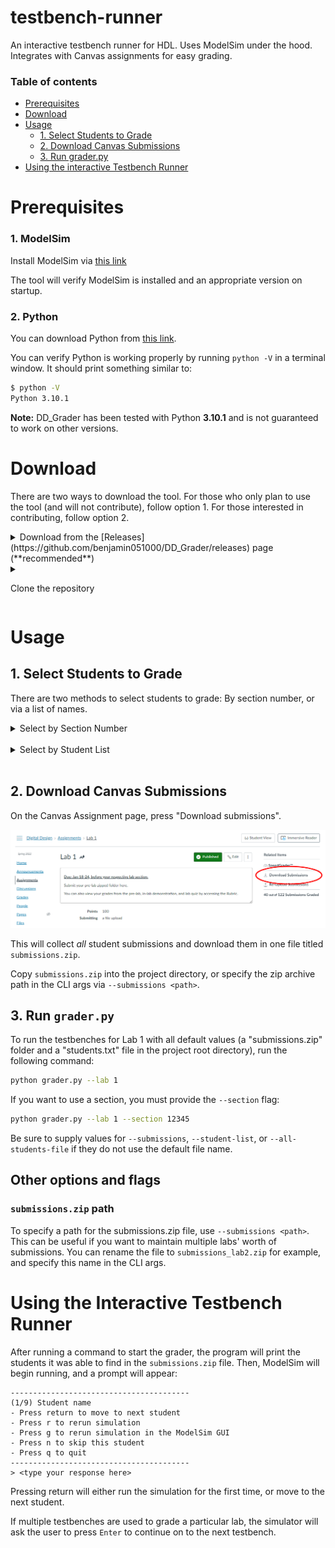 # testbench-runner

An interactive testbench runner for HDL. Uses ModelSim under the hood. Integrates with Canvas assignments for easy grading.

### Table of contents

* [Prerequisites](https://github.com/benjamin051000/DD_Grader#prerequisites)
* [Download](https://github.com/benjamin051000/DD_Grader#download)
* [Usage](https://github.com/benjamin051000/DD_Grader#usage)
  * [1. Select Students to Grade](https://github.com/benjamin051000/DD_Grader#1-select-students-to-grade)
  * [2. Download Canvas Submissions](https://github.com/benjamin051000/DD_Grader#2-download-canvas-submissions)
  * [3. Run grader.py](https://github.com/benjamin051000/DD_Grader#3-run-graderpy)
* [Using the interactive Testbench Runner](https://github.com/benjamin051000/DD_Grader#using-the-interactive-testbench-runner)

# Prerequisites

### 1. ModelSim

Install ModelSim via [this link](https://fpgasoftware.intel.com/20.1/?edition=lite&product=modelsim_ae&platform=windows)

The tool will verify ModelSim is installed and an appropriate version on startup.


### 2. Python

You can download Python from [this link](https://www.python.org/downloads/).

You can verify Python is working properly by running `python -V` in a terminal window. It should print something similar to:
```bash
$ python -V
Python 3.10.1
```

**Note:** DD_Grader has been tested with Python **3.10.1** and is not guaranteed to work on other versions.

# Download
There are two ways to download the tool. 
For those who only plan to use the tool (and will not contribute), follow option 1. 
For those interested in contributing, follow option 2.

<details><summary>Download from the [Releases](https://github.com/benjamin051000/DD_Grader/releases) page (**recommended**)
</summary>

- Download a released version as a zip file.
- Be sure to also download a supported release of the lab testbenches you plan to use. EEL4712C Digital Design's are [here](https://github.com/ARC-Lab-UF/digital-design-grading-tbs).

</details>

<details><summary>

Clone the repository

</summary>

Use the following command to clone the repository: `git clone --recurse-submodules https://github.com/ARC-Lab-UF/testbench-runner.git`
- The `--recurse-submodules` flag will also clone the `lab-testbenches/` private repository for you, if you have access to it.
- Optionally, use the SSH url rather than the HTTPS url (shown above).

</details>

# Usage
## 1. Select Students to Grade
There are two methods to select students to grade: By section number, or via a list of names.

<details><summary>Select by Section Number</summary>

To use the `--section` flag, a file named `all_students.csv` must be downloaded to the project directory. This file contains information about students in the course, including each students' section number.
### Download Student Data

1. Navigate to the course gradebook on Canvas.
2. Click "Actions > Export" as shown in the below image.

![Image showing the highlighted export button the user should press in the Canvas gradebook to download a CSV of students in the course](images/export-students.png)

Save this file as `all_students.csv` in the root directory (the same directory as this README file). It should be structured similarly to `all_students_example.csv`, but may include additional information, like assignment grades.

When running the grader, use `--section <section number>` to specify a section number you wish to grade. Section numbers are 5-digit numbers seen in the parentheses on a students' section ID string. For example, in the class/section identifier `EEL4712C-0001(11624)`, `11624` is the section number.
</details>
<br/>
<details><summary>Select by Student List</summary>

To choose specific students for grading, make a text file with the students' names.

Use the same format as `students_example.txt`, which is `<FirstName> [Middle name(s)] <LastName>` per line.

Finally, use the default `students.txt` filename, or specify the file path in the CLI args via `--student-list <path>`.
</details>
<br/>

## 2. Download Canvas Submissions

On the Canvas Assignment page, press "Download submissions". 

![Image showing where to find the "Download Submissions" button on the Canvas Assignment page](images/download-submissions.png)

This will collect *all* student submissions and download them in one file titled `submissions.zip`.


Copy `submissions.zip` into the project directory, or specify the zip archive path in the CLI args via `--submissions <path>`.

## 3. Run `grader.py`

To run the testbenches for Lab 1 with all default values (a "submissions.zip" folder and a "students.txt" file in the project root directory), run the following command:

```bash
python grader.py --lab 1
```
If you want to use a section, you must provide the `--section` flag:

```bash
python grader.py --lab 1 --section 12345
```

Be sure to supply values for `--submissions`, `--student-list`, or `--all-students-file` if they do not use the default file name.

## Other options and flags

### `submissions.zip` path

To specify a path for the submissions.zip file, use `--submissions <path>`.
This can be useful if you want to maintain multiple labs' worth of submissions. You can rename the file to `submissions_lab2.zip` for example, and specify this name in the CLI args.

# Using the Interactive Testbench Runner

After running a command to start the grader, the program will print the students it was able to find in the `submissions.zip` file.
Then, ModelSim will begin running, and a prompt will appear:
```
----------------------------------------
(1/9) Student name
- Press return to move to next student
- Press r to rerun simulation
- Press g to rerun simulation in the ModelSim GUI
- Press n to skip this student
- Press q to quit
----------------------------------------
> <type your response here>
```
Pressing return will either run the simulation for the first time, or move to the next student.

If multiple testbenches are used to grade a particular lab, the simulator will ask the user to press `Enter` to continue on to the next testbench.

